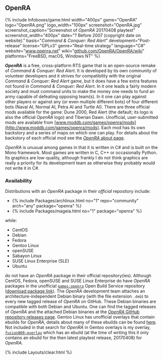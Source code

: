## OpenRA
{% include Infoboxes/game.html width="400px" game="OpenRA" logo="OpenRA.png" logo_width="100px" screenshot="OpenRA.jpg" screenshot_caption="Screenshot of <i>OpenRA</i> 20170408 playtest" screenshot_width="400px" date="? Before 2007 (copyright date on website)." basis="<i>Command & Conquer: Red Alert</i>" development="Post-release" license="GPLv3" genre="Real-time strategy" language="C#" website="<a href='http://www.openra.net/' link='_blank'>www.openra.net</a>" wiki="<a href='https://github.com/OpenRA/OpenRA/wiki' link='_blank'>github.com/OpenRA/OpenRA/wiki</a>" platforms="FreeBSD, macOS, Windows NT" %}

***OpenRA*** is a free, cross-platform RTS game that is an open-source remake of <i>Command & Conquer: Red Alert</i>. It is developed by its own community of volunteer developers and it strives for compatibility with the original <i>Command & Conquer: Red Alert</i> game, but it does have a few extra features not found in <i>Command & Conquer: Red Alert</i>. In it one leads a fairly modern society and must command units to make the money one needs to fund an army capable of defeating opposing team(s). In it one can play against other players or against any (or even multiple different bots) of four different bots (Naval AI, Normal AI, Petra AI and Turtle AI). There are three official mods available for the game: Dune 2000, Red Alert (the default; its logo is also the official *OpenRA* logo) and Tiberian Dawn. Unofficial, user-submitted mods are available from [www.moddb.com/games/openra/mods](http://www.moddb.com/games/openra/mods). Each mod has its own backstory and a series of maps on which one can play. For details about the backstory of each official mod see the [*OpenRA* about page](http://www.openra.net/about/).

*OpenRA* is unusual among games in that it is written in C# and is built on the Mono framework. Most games are written in C, C++ or occasionally Python. Its graphics are low-quality, although frankly I do not think graphics are really a priority for its development team as otherwise they probably would not write it in C#.

### Availability
Distributions with an *OpenRA* package in their *official* repository include:

* {% include Packages/archlinux.html no="1" repo="community" arch="any" package="openra" %}
* {% include Packages/mageia.html no="1" package="openra" %}

while:

* CentOS
* Debian
* Fedora
* Gentoo Linux
* openSUSE
* Sabayon Linux
* SUSE Linux Enterprise (SLE)
* Ubuntu

do not have an *OpenRA* package in their official repository(ies). Although CentOS, Fedora, openSUSE and SUSE Linux Enterprise do have *OpenRA* packages in the unofficial [`games:openra`](https://build.opensuse.org/project/show/games:openra) Open Build Service repository ([download package link](https://software.opensuse.org/download.html?project=games:openra&package=openra)). The *OpenRA* development team attaches an architecture-independent Debian binary (with the file extension `.deb`) to every new tagged release of *OpenRA* on GitHub. These Debian binaries are compatible with both Debian and Ubuntu. One can find the tagged releases of *OpenRA* and the attached Debian binaries at the [*OpenRA* GitHub repository releases page](https://github.com/OpenRA/OpenRA/releases). Gentoo Linux has unofficial overlays that contain ebuilds for *OpenRA*, details about many of these ebuilds can be found [here](http://gpo.zugaina.org/games-strategy/openra). Not included in that search for *OpenRA* in Gentoo overlays is my overlay, [`fusion809-overlay`](https://github.com/fusion809/fusion809-overlay/tree/master/games-strategy/openra) which has an ebuild (at the time of writing this it only contains an ebuild for the then latest playtest release, 20170408) for *OpenRA*.

{% include Layouts/clear.html %}
